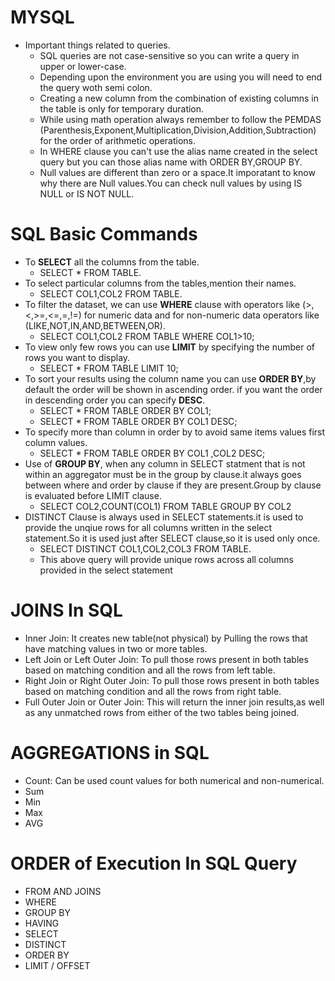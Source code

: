 # MYSQL 
  * Important things related to queries.
     * SQL queries are not case-sensitive so you can write a query in upper or lower-case.
     * Depending upon the environment you are using you will need to end the query woth semi colon.
     * Creating a new column from the combination of existing columns in the table is only for temporary duration.
     * While using math operation always remember to follow the PEMDAS (Parenthesis,Exponent,Multiplication,Division,Addition,Subtraction) for the order of arithmetic operations.
     * In WHERE clause you can't use the alias name created in the select query but you can those alias name with ORDER BY,GROUP BY.
     * Null values are different than zero or a space.It imporatant to know why there are Null values.You can check null values by using IS NULL or IS NOT NULL.
  

# SQL Basic Commands
  * To **SELECT** all the columns from the table.
      * SELECT * FROM TABLE.
  * To select particular columns from the tables,mention their names.
      * SELECT COL1,COL2 FROM TABLE.
  * To filter the dataset, we can use **WHERE** clause with operators like (>,<,>=,<=,=,!=) for numeric data and for non-numeric data operators like (LIKE,NOT,IN,AND,BETWEEN,OR).
      * SELECT COL1,COL2 FROM TABLE WHERE COL1>10;
  * To view only few rows you can use **LIMIT** by specifying the number of rows you want to display.
      * SELECT * FROM TABLE LIMIT 10;
  * To sort your results using the column name you can use **ORDER BY**,by default the order will be shown in ascending order. if you want the order in descending order you can specify **DESC**.
      * SELECT * FROM TABLE ORDER BY COL1;
      * SELECT * FROM TABLE ORDER BY COL1 DESC;
   * To specify more than column in order by to avoid same items values first column values.
      * SELECT * FROM TABLE ORDER BY COL1 ,COL2 DESC;
   * Use of **GROUP BY**, when any column in SELECT statment that is not within an aggregator must be in the group by clause.it always goes between where and order by clause if they are present.Group by clause is evaluated before LIMIT clause.
      *  SELECT COL2,COUNT(COL1) FROM TABLE GROUP BY COL2
   * DISTINCT Clause is always used in SELECT statements.it is used to provide the unqiue rows for all columns written in the select statement.So it is used just after SELECT clause,so it is used only once.
      * SELECT DISTINCT COL1,COL2,COL3 FROM TABLE.
      * This above query will provide unique rows across all columns provided in the select statement
# JOINS In SQL
   * Inner Join: It creates new table(not physical) by Pulling the rows that have matching values in two or more tables.
   * Left Join or Left Outer Join: To pull those rows present in both tables based on matching condition and all the rows from left table.
   * Right Join or Right Outer Join: To pull those rows present in both tables based on matching condition and all the rows from right table.
   * Full Outer Join or Outer Join: This will return the inner join results,as well as any unmatched rows from either of the two tables being joined.

# AGGREGATIONS  in SQL
   * Count: Can be used count values for both numerical and non-numerical.
   * Sum
   * Min
   * Max
   * AVG
# ORDER of Execution In SQL Query
   * FROM AND JOINS
   * WHERE
   * GROUP BY 
   * HAVING
   * SELECT
   * DISTINCT
   * ORDER BY
   * LIMIT / OFFSET
 
